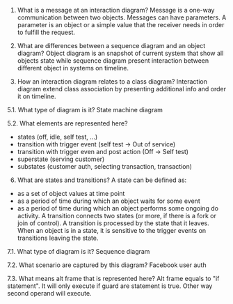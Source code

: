 1. What is a message at an interaction diagram?
Message is a one-way communication between two objects. Messages can have parameters. A parameter is an object or a simple value that the receiver needs in order to fulfill the request.

2. What are differences between a sequence diagram and an object diagram?
Object diagram is an snapshot of current system that show all objects state while sequence diagram present interaction between different object in systems on timeline.

3. How an interaction diagram relates to a class diagram?
Interaction diagram extend class association by presenting additional info and order it on timeline.

5.1. What type of diagram is it?
State machine diagram

5.2. What elements are represented here?
- states (off, idle, self test, ...)
- transition with trigger event (self test -> Out of service)
- transition with trigger even and post action (Off -> Self test)
- superstate (serving customer)
- substates (customer auth, selecting transaction, transaction)

6. What are states and transitions?
A state can be defined as:
- as a set of object values at time point
- as a period of time during which an object waits for some event
- as a period of time during which an object performs some ongoing do activity.
A transition connects two states (or more, if there is a fork or join of control). A transition is processed by the state that it leaves. When an object is in a state, it is sensitive to the trigger events on transitions leaving the state.

7.1. What type of diagram is it?
Sequence diagram

7.2. What scenario are captured by this diagram?
Facebook user auth

7.3. What means alt frame that is represented here? 
Alt frame equals to "if statement". It will only execute if guard are statement is true. Other way second operand will execute.